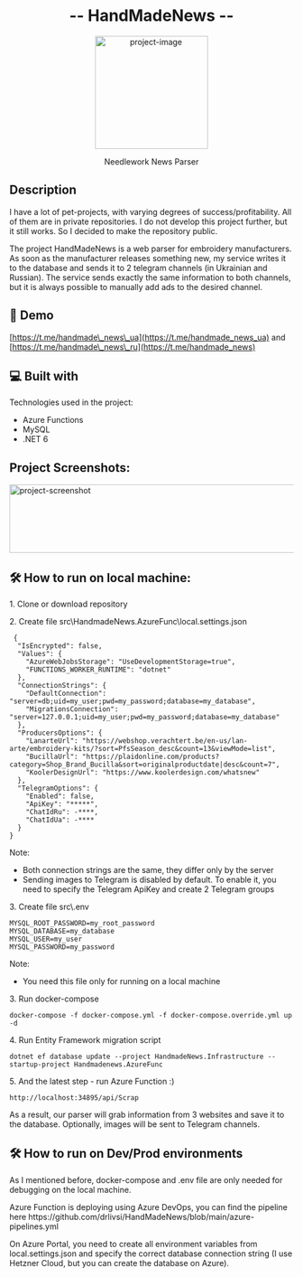 <h1 align="center" id="title">-- HandMadeNews --</h1>

<p align="center"><img src="https://forumsmile.net/u/f/8/7/f87c2aeb7c529b31fda475bc6b3bfa63.jpg" alt="project-image" height="200" ></p>

<p align="center" id="description">Needlework News Parser</p>

<h2>Description</h2>

<p>I have a lot of pet-projects, with varying degrees of success/profitability. All of them are in private repositories. I do not develop this project further, but it still works. So I decided to make the repository public.</p> 

<p>The project HandMadeNews is a web parser for embroidery manufacturers. As soon as the manufacturer releases something new, my service writes it to the database and sends it to 2 telegram channels (in Ukrainian and Russian). The service sends exactly the same information to both channels, but it is always possible to manually add ads to the desired channel.</p> 

<h2>🚀 Demo</h2>

[https://t.me/handmade\_news\_ua](https://t.me/handmade_news_ua) and [https://t.me/handmade\_news\_ru](https://t.me/handmade_news)

<h2>💻 Built with</h2>

Technologies used in the project:

*   Azure Functions
*   MySQL
*   .NET 6

<h2>Project Screenshots:</h2>

<img src="https://s3.moifotki.org/5c806a3751724151a0f17d525a11b20b.png" alt="project-screenshot" width="540" height="121" />

<h2>🛠️ How to run on local machine:</h2>

<p>1. Clone or download repository</p>

<p>2. Create file src\HandmadeNews.AzureFunc\local.settings.json</p>

```
 {
  "IsEncrypted": false,
  "Values": {
    "AzureWebJobsStorage": "UseDevelopmentStorage=true",
    "FUNCTIONS_WORKER_RUNTIME": "dotnet"
  },
  "ConnectionStrings": {
    "DefaultConnection": "server=db;uid=my_user;pwd=my_password;database=my_database",
    "MigrationsConnection": "server=127.0.0.1;uid=my_user;pwd=my_password;database=my_database"
  },
  "ProducersOptions": {
    "LanarteUrl": "https://webshop.verachtert.be/en-us/lan-arte/embroidery-kits/?sort=PfsSeason_desc&count=13&viewMode=list",
    "BucillaUrl": "https://plaidonline.com/products?category=Shop_Brand_Bucilla&sort=originalproductdate|desc&count=7",
    "KoolerDesignUrl": "https://www.koolerdesign.com/whatsnew"
  },
  "TelegramOptions": {
    "Enabled": false,
    "ApiKey": "*****",
    "ChatIdRu": -****,
    "ChatIdUa": -****
  }
}
```
Note:
* Both connection strings are the same, they differ only by the server
* Sending images to Telegram is disabled by default. To enable it, you need to specify the Telegram ApiKey and create 2 Telegram groups


<p>3. Create file src\.env</p>

```
MYSQL_ROOT_PASSWORD=my_root_password
MYSQL_DATABASE=my_database
MYSQL_USER=my_user
MYSQL_PASSWORD=my_password
```

Note:
* You need this file only for running on a local machine

<p>3. Run docker-compose </p>  

```
docker-compose -f docker-compose.yml -f docker-compose.override.yml up -d
```

<p>4. Run Entity Framework migration script</p>

```
dotnet ef database update --project HandmadeNews.Infrastructure --startup-project Handmadenews.AzureFunc  
```

<p>5. And the latest step - run Azure Function :)</p>

```
http://localhost:34895/api/Scrap
```

As a result, our parser will grab information from 3 websites and save it to the database. Optionally, images will be sent to Telegram channels.

<h2>🛠️ How to run on Dev/Prod environments</h2>
<p></p>As I mentioned before, docker-compose and .env file are only needed for debugging on the local machine.</p>
<p>Azure Function is deploying using Azure DevOps, you can find the pipeline here https://github.com/drlivsi/HandMadeNews/blob/main/azure-pipelines.yml</p>
<p>On Azure Portal, you need to create all environment variables from local.settings.json and specify the correct database connection string (I use Hetzner Cloud, but you can create the database on Azure).</p>



